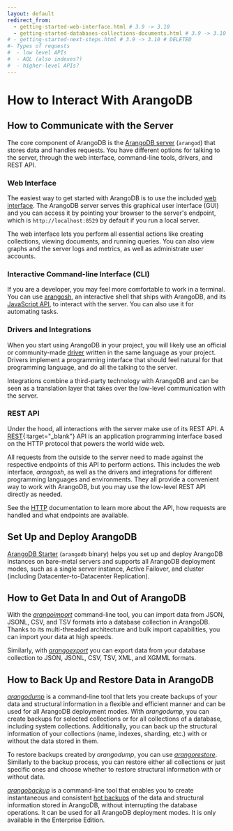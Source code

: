 ```yaml
---
layout: default
redirect_from:
  - getting-started-web-interface.html # 3.9 -> 3.10
  - getting-started-databases-collections-documents.html # 3.9 -> 3.10
# - getting-started-next-steps.html # 3.9 -> 3.10 # DELETED
#- Types of requests
#  - low level APIs
#  - AQL (also indexes?)
#  - higher-level APIs?
---
```

# How to Interact With ArangoDB

## How to Communicate with the Server

The core component of ArangoDB is the [ArangoDB server](programs-arangod.html)
(`arangod`) that stores data and handles requests. You have different options
for talking to the server, through the web interface, command-line tools, 
drivers, and REST API.

### Web Interface

The easiest way to get started with ArangoDB is to use the included
[web interface](programs-web-interface.html). The ArangoDB server serves this
graphical user interface (GUI) and you can access it by pointing your browser to
the server's endpoint, which is `http://localhost:8529` by default if you run a
local server.

The web interface lets you perform all essential actions like creating
collections, viewing documents, and running queries. You can also view graphs
and the server logs and metrics, as well as administrate user accounts.

### Interactive Command-line Interface (CLI)

If you are a developer, you may feel more comfortable to work in a terminal.
You can use [arangosh](programs-arangosh.html), an interactive shell that ships
with ArangoDB, and its [JavaScript API](appendix-references-dbobject.html), to
interact with the server. You can also use it for automating tasks.

### Drivers and Integrations

When you start using ArangoDB in your project, you will likely use an official
or community-made [driver](drivers/) written in the same language as your project.
Drivers implement a programming interface that should feel natural for that
programming language, and do all the talking to the server.

Integrations combine a third-party technology with ArangoDB and can be seen as
a translation layer that takes over the low-level communication with the server.

### REST API

Under the hood, all interactions with the server make use of its REST API.
A [REST](https://en.wikipedia.org/wiki/Representational_state_transfer){:target="_blank"}
API is an application programming interface based on the HTTP protocol that
powers the world wide web.

All requests from the outside to the server need to made against the respective
endpoints of this API to perform actions. This includes the web interface, _arangosh_,
as well as the drivers and integrations for different programming languages and
environments. They all provide a convenient way to work with ArangoDB, but you
may use the low-level REST API directly as needed.

See the [HTTP](http/) documentation to learn more about the API, how requests
are handled and what endpoints are available.

## Set Up and Deploy ArangoDB

[ArangoDB Starter](programs-starter.html) (`arangodb` binary) helps you set up
and deploy ArangoDB instances on bare-metal servers and supports all ArangoDB
deployment modes, such as a single server instance, Active Failover, and cluster
(including Datacenter-to-Datacenter Replication).

## How to Get Data In and Out of ArangoDB

With the [*arangoimport*](programs-arangoimport.html) command-line tool, you can
import data from JSON, JSONL, CSV, and TSV formats into a database collection in
ArangoDB. Thanks to its multi-threaded architecture and bulk import capabilities,
you can import your data at high speeds.

Similarly, with [*arangoexport*](programs-arangoexport.html) you can export data
from your database collection to JSON, JSONL, CSV, TSV, XML, and XGMML formats.

## How to Back Up and Restore Data in ArangoDB

[*arangodump*](programs-arangodump.html) is a command-line tool that lets you
create backups of your data and structural information in a flexible and
efficient manner and can be used for all ArangoDB deployment modes.
With *arangodump*, you can create backups for selected collections or for all
collections of a database, including system collections. Additionally, you can
back up the structural information of your collections (name, indexes, sharding, etc.)
with or without the data stored in them.  

To restore backups created by *arangodump*, you can use 
[*arangorestore*](programs-arangorestore.html). Similarly to the backup process,
you can restore either all collections or just specific ones and choose whether
to restore structural information with or without data.

[*arangobackup*](programs-arangobackup.html) is a command-line tool that enables
you to create instantaneous and consistent [hot backups](backup-restore.html#hot-backups)
of the data and structural information stored in ArangoDB, without interrupting
the database operations. It can be used for all ArangoDB deployment modes.
It is only available in the Enterprise Edition.

<!--
## How to Import Data



## How to Operate ArangoDB



TODO: Aspects to incorporate in other content:

Even for a single document as result, we still get an array at the top level.

You may have noticed that the order of the returned documents is not necessarily
the same as they were inserted. There is no order guaranteed unless you explicitly
sort them.

This does still not return the desired result: James (10074) is returned before
John (9883) and Katie (9915). The reason is that the `_key` attribute is a string
in ArangoDB, and not a number. The individual characters of the strings are
compared. `1` is lower than `9` and the result is therefore "correct". If we
wanted to use the numerical value of the `_key` attributes instead, we could
convert the string to a number and use it for sorting. 

It is called a projection if only a subset of attributes is returned. Another
kind of projection is to change the structure of the results.
It is also possible to compute new values, for example by concatenation:

Pro tip: when defining objects, if the desired attribute key and the variable
to use for the attribute value are the same, you can use a shorthand notation:
`{ sumOfAges }` instead of `{ sumOfAges: sumOfAges }`.

-->
